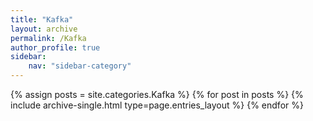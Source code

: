 ```yaml
---
title: "Kafka"
layout: archive
permalink: /Kafka
author_profile: true
sidebar:
    nav: "sidebar-category"
---
```



{% assign posts = site.categories.Kafka %}
{% for post in posts %} {% include archive-single.html type=page.entries_layout %} {% endfor %}
